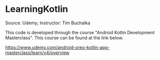 # LearningKotlin
Source: Udemy; Instructor:  Tim Buchalka

This code is developed through the course "Android Kotlin Development Masterclass". 
This course can be found at the link below.

https://www.udemy.com/android-oreo-kotlin-app-masterclass/learn/v4/overview
